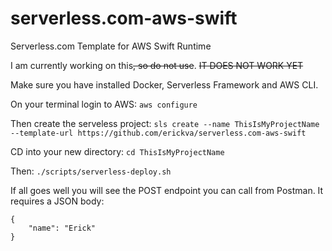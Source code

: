 # serverless.com-aws-swift
Serverless.com Template for AWS Swift Runtime

I am currently working on this~~, so do not use~~.
~~IT DOES NOT WORK YET~~

Make sure you have installed Docker, Serverless Framework and AWS CLI.

On your terminal login to AWS:
`aws configure`

Then create the serveless project:
`sls create --name ThisIsMyProjectName --template-url https://github.com/erickva/serverless.com-aws-swift`

CD into your new directory:
`cd ThisIsMyProjectName`

Then:
`./scripts/serverless-deploy.sh`

If all goes well you will see the POST endpoint you can call from Postman. It requires a JSON body:
```
{
    "name": "Erick"
}
```
